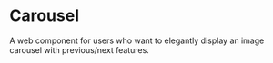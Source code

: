 # Carousel
A web component for users who want to elegantly display an image carousel with previous/next features.

